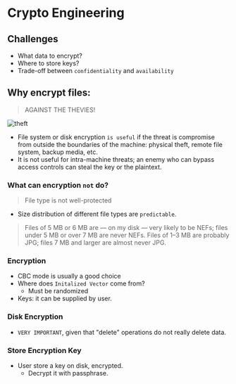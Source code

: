 # Crypto Engineering

## Challenges
* What data to encrypt?
* Where to store keys?
* Trade-off between `confidentiality` and `availability`

## Why encrypt files:
> AGAINST THE THEVIES!

![theft]()

* File system or disk encryption `is useful` if the threat is compromise from outside the boundaries of the machine: physical theft, remote file system, backup media, etc.
* It is not useful for intra-machine threats; an enemy who can bypass access controls can steal the key or the plaintext.

### What can encryption `not` do? 
> File type is not well-protected

* Size distribution of different file types are `predictable`.

> Files of 5 MB or 6 MB are — on my disk — very likely to be NEFs; files under 5 MB or over 7 MB are never NEFs. Files of 1–3 MB are probably JPG; files 7 MB and larger are almost never JPG.

### Encryption

* CBC mode is usually a good choice
* Where does `Initalized Vector` come from?
    * Must be randomized
* Keys: it can be supplied by user.

### Disk Encryption
* `VERY IMPORTANT`, given that "delete" operations do not really delete data.

### Store Encryption Key
* User store a key on disk, encrypted.
    - Decrypt it with passphrase.


